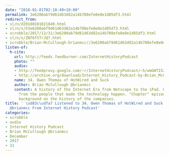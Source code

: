 ```yaml
---
date: "2018-01-01T02:18:49+10:00"
permalink: 3e6200ab79d61d63d82a14b708efe0e0e1d85df3.html
redirect_from:
- sl/n/d20180101021849.html
- sl/n/s/h3e6200ab79d61d63d82a14b708efe0e0e1d85df3.html
- scrobble/2017/12/31/3e6200ab79d61d63d82a14b708efe0e0e1d85df3.html
- sl/n/s/ZNT6f5TrJQ7.html
- scrobble/Brian-McCullough-brianmcc//3e6200ab79d61d63d82a14b708efe0e0e1d85df3.html
listen-of:
  h-cite:
    url: http://feeds.feedburner.com/InternetHistoryPodcast
    photo: ""
    audio:
    - http://feedproxy.google.com/~r/InternetHistoryPodcast/~5/wmGWTI52aXU/Ch._5_Int._6_-_Owen_Thomas_of_HotWired_and_Suck.mp3
    - http://archive.org/download/Internet_History_Podcast-by-Brian_McCullough/34_Owen_Thomas_of_HotWired_and_Suck.mp3
    name: 34. Owen Thomas of HotWired and Suck
    author: Brian McCullough @brianmcc
    content: A history of the Internet Era from Netscape to the iPad. Oral histories
      from the people that made the technology happen. "Chapter" episodes providing
      background on the history of the companies.
title: ' \ud83c\udfa7 Listened to 34. Owen Thomas of HotWired and Suck by Brian McCullough
  @brianmcc From Internet History Podcast'
categories:
- scrobble
- audio
- Internet History Podcast
- Brian McCullough @brianmcc
- December
- 2017
- 31
---
```

